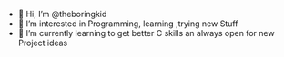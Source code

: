 - 👋 Hi, I’m @theboringkid
- 👀 I’m interested in Programming, learning ,trying new Stuff 
- 🌱 I’m currently learning to get better C skills an always open for new Project ideas
<!---
theboringkid/theboringkid is a ✨ special ✨ repository because its `README.md` (this file) appears on your GitHub profile.
You can click the Preview link to take a look at your changes.
--->
